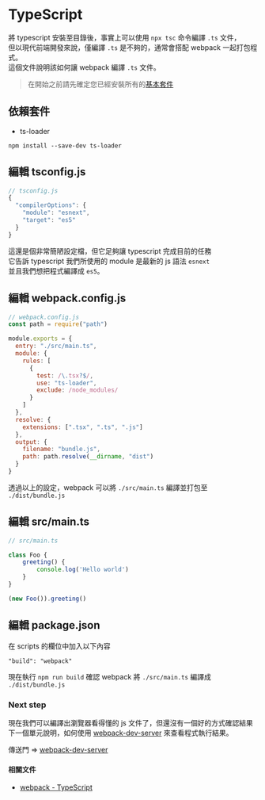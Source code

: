 
# TypeScript
將 typescript 安裝至目錄後，事實上可以使用 `npx tsc` 命令編譯 `.ts` 文件，  
但以現代前端開發來說，僅編譯 `.ts` 是不夠的，通常會搭配 webpack 一起打包程式。  
這個文件說明該如何讓 webpack 編譯 `.ts` 文件。  

> 在開始之前請先確定您已經安裝所有的[基本套件](https://github.com/cian6390/vue-spa#packages)  

## 依賴套件

- ts-loader  

```shell
npm install --save-dev ts-loader
```

## 編輯 tsconfig.js

```javascript
// tsconfig.js
{
  "compilerOptions": {
    "module": "esnext",
    "target": "es5"
  }
}
```

這還是個非常簡陋設定檔，但它足夠讓 typescript 完成目前的任務  
它告訴 typescript 我們所使用的 module 是最新的 js 語法 `esnext`  
並且我們想把程式編譯成 `es5`。

## 編輯 webpack.config.js

```javascript
// webpack.config.js
const path = require("path")

module.exports = {
  entry: "./src/main.ts",
  module: {
    rules: [
      {
        test: /\.tsx?$/,
        use: "ts-loader",
        exclude: /node_modules/
      }
    ]
  },
  resolve: {
    extensions: [".tsx", ".ts", ".js"]
  },
  output: {
    filename: "bundle.js",
    path: path.resolve(__dirname, "dist")
  }
}
```

透過以上的設定，webpack 可以將 `./src/main.ts` 編譯並打包至 `./dist/bundle.js`

## 編輯 src/main.ts
```typescript
// src/main.ts

class Foo {
    greeting() {
        console.log('Hello world')
    }
}

(new Foo()).greeting()
```

## 編輯 package.json
在 scripts 的欄位中加入以下內容
```
"build": "webpack"
```

現在執行 `npm run build` 確認 webpack 將 `./src/main.ts` 編譯成 `./dist/bundle.js`  

### Next step
現在我們可以編譯出瀏覽器看得懂的 js 文件了，但還沒有一個好的方式確認結果  
下一個單元說明，如何使用 [webpack-dev-server](https://github.com/cian6390/vue-spa/blob/master/documents/webpack-dev-server.md) 來查看程式執行結果。

傳送門 => [webpack-dev-server](https://github.com/cian6390/vue-spa/blob/master/documents/webpack-dev-server.md)

#### 相關文件
- [webpack - TypeScript](https://webpack.js.org/guides/typescript/)
